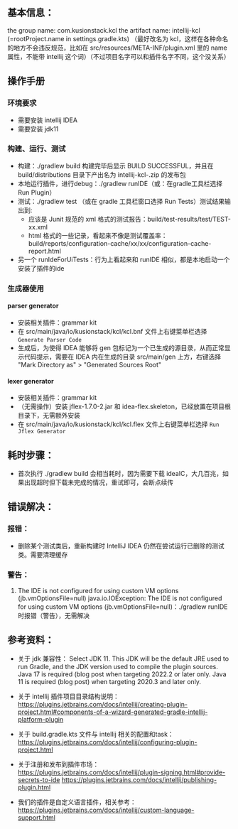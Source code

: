 ## 基本信息：
the group name: com.kusionstack.kcl
the artifact name: intellij-kcl (=rootProject.name in settings.gradle.kts) （最好改名为 kcl，这样在各种命名的地方不会违反规范，比如在 src/resources/META-INF/plugin.xml 里的 name 属性，不能带 intellij 这个词）（不过项目名字可以和插件名字不同，这个没关系）





## 操作手册

### 环境要求

- 需要安装 intellij IDEA
- 需要安装 jdk11

### 构建、运行、测试
- 构建：./gradlew build 构建完毕后显示 BUILD SUCCESSFUL，并且在 build/distributions 目录下产出名为 intellij-kcl-<version>.zip 的发布包
- 本地运行插件，进行debug：./gradlew runIDE（或：在gradle工具栏选择 Run Plugin）
- 测试：./gradlew test （或在 gradle 工具栏窗口选择 Run Tests）测试结果输出到:
  - 应该是 Junit 规范的 xml 格式的测试报告：build/test-results/test/TEST-xx.xml
  - html 格式的一些记录，看起来不像是测试覆盖率：build/reports/configuration-cache/xx/xx/configuration-cache-report.html
- 另一个 runIdeForUiTests：行为上看起来和 runIDE 相似，都是本地启动一个安装了插件的ide

### 生成器使用

#### parser generator
- 安装相关插件：grammar kit
- 在 src/main/java/io/kusionstack/kcl/kcl.bnf 文件上右键菜单栏选择 `Generate Parser Code`
- 生成后，为使得 IDEA 能够将 gen 包标记为一个已生成的源目录，从而正常显示代码提示，需要在 IDEA 内在生成的目录 src/main/gen 上方，右键选择 "Mark Directory as" > "Generated Sources Root"

#### lexer generator
- 安装相关插件：grammar kit
- （无需操作）安装 jflex-1.7.0-2.jar 和 idea-flex.skeleton，已经放置在项目根目录下，无需额外安装
- 在 src/main/java/io/kusionstack/kcl/kcl.flex 文件上右键菜单栏选择 `Run Jflex Generator`


## 耗时步骤：
- 首次执行 ./gradlew build 会相当耗时，因为需要下载 ideaIC，大几百兆，如果出现超时但下载未完成的情况，重试即可，会断点续传

## 错误解决：

### 报错：
- 删除某个测试类后，重新构建时 IntelliJ IDEA 仍然在尝试运行已删除的测试类。需要清理缓存

### 警告：
1. The IDE is not configured for using custom VM options (jb.vmOptionsFile=null)
   java.io.IOException: The IDE is not configured for using custom VM options (jb.vmOptionsFile=null)：./gradlew runIDE 时报错（警告），无需解决


## 参考资料：

- 关于 jdk 兼容性： Select JDK 11. This JDK will be the default JRE used to run Gradle, and the JDK version used to compile the plugin sources.
  Java 17 is required (blog post when targeting 2022.2 or later only.
  Java 11 is required (blog post) when targeting 2020.3 and later only.

- 关于 intellij 插件项目目录结构说明：
  https://plugins.jetbrains.com/docs/intellij/creating-plugin-project.html#components-of-a-wizard-generated-gradle-intellij-platform-plugin

- 关于 build.gradle.kts 文件与 intellij 相关的配置和task：https://plugins.jetbrains.com/docs/intellij/configuring-plugin-project.html

- 关于注册和发布到插件市场：https://plugins.jetbrains.com/docs/intellij/plugin-signing.html#provide-secrets-to-ide https://plugins.jetbrains.com/docs/intellij/publishing-plugin.html

- 我们的插件是自定义语言插件，相关参考：https://plugins.jetbrains.com/docs/intellij/custom-language-support.html
